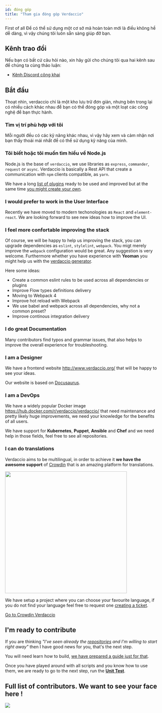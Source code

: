 ```yaml
---
id: đóng góp
title: "Tham gia đóng góp Verdaccio"
---
```

First of all Để có thể sử dụng một cơ sở mã hoàn toàn mới là điều không hề dễ dàng, vì vậy chúng tôi luôn sẵn sàng giúp đỡ bạn.

## Kênh trao đổi

Nếu bạn có bất cứ câu hỏi nào, xin hãy gửi cho chúng tôi qua hai kênh sau để chúng ta cùng thảo luận:

* [Kênh Discord công khai](http://chat.verdaccio.org/)

## Bắt đầu

Thoạt nhìn, verdaccio chỉ là một kho lưu trữ đơn giản, nhưng bên trong lại có nhiều cách khác nhau để bạn có thể đóng góp và một loạt các công nghệ để bạn thực hành.

### Tìm vị trí phù hợp với tôi

Mỗi người đều có các kỹ năng khác nhau, vì vậy hãy xem và cảm nhận nơi bạn thấy thoải mái nhất để có thể sử dụng kỹ năng của mình.

### Tôi biết hoặc tôi muốn tìm hiểu về Node.js

Node.js is the base of `verdaccio`, we use libraries as `express`, `commander`, `request` or `async`. Verdaccio is basically a Rest API that create a communication with `npm` clients compatible, as `yarn`.

We have a long [list of plugins](plugins.md) ready to be used and improved but at the same time [you might create your own](dev-plugins.md).

### I would prefer to work in the User Interface

Recently we have moved to modern techonologies as `React` and `element-react`. We are looking forward to see new ideas how to improve the UI.

### I feel more confortable improving the stack

Of course, we will be happy to help us improving the stack, you can upgrade dependencies as `eslint`, `stylelint`, `webpack`. You migt merely improve the `webpack` configuration would be great. Any suggestion is very welcome. Furthermore whether you have experience with **Yeoman** you might help us with the [verdaccio generator](https://github.com/verdaccio/generator-verdaccio-plugin).

Here some ideas:

* Create a common eslint rules to be used across all dependencies or plugins
* Improve Flow types definitions delivery
* Moving to Webpack 4
* Improve hot reload with Webpack
* We use babel and webpack across all dependencies, why not a common preset?
* Improve continous integration delivery

### I do great Documentation

Many contributors find typos and grammar issues, that also helps to improve the overall experience for troubleshooting.

### I am a Designer

We have a frontend website <http://www.verdaccio.org/> that will be happy to see your ideas.

Our website is based on [Docusaurus](https://docusaurus.io/).

### I am a DevOps

We have a widely popular Docker image <https://hub.docker.com/r/verdaccio/verdaccio/> that need maintenance and pretty likely huge improvements, we need your knowledge for the benefits of all users.

We have support for **Kubernetes**, **Puppet**, **Ansible** and **Chef** and we need help in those fields, feel free to see all repositories.

### I can do translations

Verdaccio aims to be multilingual, in order to achieve it **we have the awesome support** of [Crowdin](https://crowdin.com) that is an amazing platform for translations.

<img src="https://d3n8a8pro7vhmx.cloudfront.net/uridu/pages/144/attachments/original/1485948891/Crowdin.png" width="400px" />

We have setup a project where you can choose your favourite language, if you do not find your language feel free to request one [creating a ticket](https://github.com/verdaccio/verdaccio/issues/new).

[Go to Crowdin Verdaccio](https://crowdin.com/project/verdaccio)

## I'm ready to contribute

If you are thinking *"I've seen already the [repositories](repositories.md) and I'm willing to start right away"* then I have good news for you, that's the next step.

You will need learn how to build, [we have prepared a guide just for that](build.md).

Once you have played around with all scripts and you know how to use them, we are ready to go to the next step, run the [**Unit Test**](test.md).

## Full list of contributors. We want to see your face here !

<a href="graphs/contributors"><img src="https://opencollective.com/verdaccio/contributors.svg?width=890&button=false" /></a>
